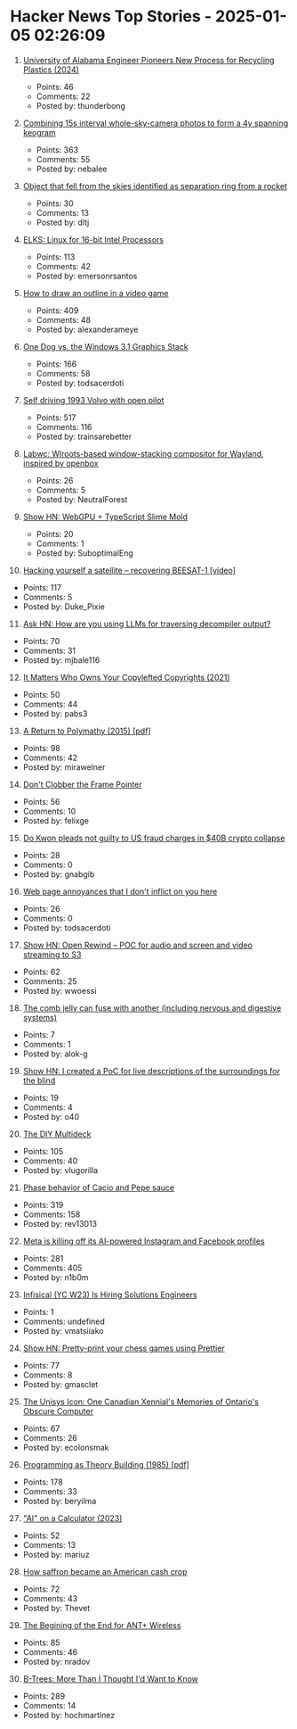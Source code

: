 # Hacker News Top Stories - 2025-01-05 02:26:09

1. [University of Alabama Engineer Pioneers New Process for Recycling Plastics (2024)](https://news.ua.edu/2024/10/ua-chemical-engineer-plastic-recycling/)
   - Points: 46
   - Comments: 22
   - Posted by: thunderbong

2. [Combining 15s interval whole-sky-camera photos to form a 4y spanning keogram](https://astrodon.social/@cgbassa/113770318993975063)
   - Points: 363
   - Comments: 55
   - Posted by: nebalee

3. [Object that fell from the skies identified as separation ring from a rocket](https://nation.africa/kenya/news/object-that-fell-from-the-skies-identified-as-separation-ring-from-a-rocket-4875322)
   - Points: 30
   - Comments: 13
   - Posted by: dltj

4. [ELKS: Linux for 16-bit Intel Processors](https://github.com/ghaerr/elks)
   - Points: 113
   - Comments: 42
   - Posted by: emersonrsantos

5. [How to draw an outline in a video game](https://ameye.dev/notes/rendering-outlines/)
   - Points: 409
   - Comments: 48
   - Posted by: alexanderameye

6. [One Dog vs. the Windows 3.1 Graphics Stack](https://wuffs.org/blog/windows-3x-graphics)
   - Points: 166
   - Comments: 58
   - Posted by: todsacerdoti

7. [Self driving 1993 Volvo with open pilot](https://practicapp.com/carbagepilot-part1/)
   - Points: 517
   - Comments: 116
   - Posted by: trainsarebetter

8. [Labwc: Wlroots-based window-stacking compositor for Wayland, inspired by openbox](https://labwc.github.io/)
   - Points: 26
   - Comments: 5
   - Posted by: NeutralForest

9. [Show HN: WebGPU + TypeScript Slime Mold](https://github.com/SuboptimalEng/slime-sim-webgpu)
   - Points: 20
   - Comments: 1
   - Posted by: SuboptimalEng

10. [Hacking yourself a satellite – recovering BEESAT-1 [video]](https://media.ccc.de/v/38c3-hacking-yourself-a-satellite-recovering-beesat-1)
   - Points: 117
   - Comments: 5
   - Posted by: Duke_Pixie

11. [Ask HN: How are you using LLMs for traversing decompiler output?](undefined)
   - Points: 70
   - Comments: 31
   - Posted by: mjbale116

12. [It Matters Who Owns Your Copylefted Copyrights (2021)](https://sfconservancy.org/blog/2021/jun/30/who-should-own-foss-copyrights/)
   - Points: 50
   - Comments: 44
   - Posted by: pabs3

13. [A Return to Polymathy (2015) [pdf]](https://paulrcohen.github.io/papers/Polymathy.pdf)
   - Points: 98
   - Comments: 42
   - Posted by: mirawelner

14. [Don't Clobber the Frame Pointer](https://nsrip.com/posts/clobberfp.html)
   - Points: 56
   - Comments: 10
   - Posted by: felixge

15. [Do Kwon pleads not guilty to US fraud charges in $40B crypto collapse](https://www.reuters.com/legal/former-crypto-executive-do-kwon-due-us-court-criminal-fraud-charges-2025-01-02/)
   - Points: 28
   - Comments: 0
   - Posted by: gnabgib

16. [Web page annoyances that I don't inflict on you here](http://rachelbythebay.com/w/2025/01/04/cruft/)
   - Points: 26
   - Comments: 0
   - Posted by: todsacerdoti

17. [Show HN: Open Rewind – POC for audio and screen and video streaming to S3](https://github.com/janwilmake/efficient-recorder)
   - Points: 62
   - Comments: 25
   - Posted by: wwoessi

18. [The comb jelly can fuse with another (including nervous and digestive systems)](https://www.cnn.com/2024/12/30/science/comb-jellies-fuse-single-organism/index.html)
   - Points: 7
   - Comments: 1
   - Posted by: alok-g

19. [Show HN: I created a PoC for live descriptions of the surroundings for the blind](https://github.com/o40/seesay)
   - Points: 19
   - Comments: 4
   - Posted by: o40

20. [The DIY Multideck](https://diymultideck.mauri.app/manual/)
   - Points: 105
   - Comments: 40
   - Posted by: vlugorilla

21. [Phase behavior of Cacio and Pepe sauce](https://arxiv.org/abs/2501.00536)
   - Points: 319
   - Comments: 158
   - Posted by: rev13013

22. [Meta is killing off its AI-powered Instagram and Facebook profiles](https://www.theguardian.com/technology/2025/jan/03/meta-ai-powered-instagram-facebook-profiles)
   - Points: 281
   - Comments: 405
   - Posted by: n1b0m

23. [Infisical (YC W23) Is Hiring Solutions Engineers](https://www.ycombinator.com/companies/infisical/jobs/yaEvock-solutions-engineer)
   - Points: 1
   - Comments: undefined
   - Posted by: vmatsiiako

24. [Show HN: Pretty-print your chess games using Prettier](https://github.com/gmasclet/prettier-plugin-pgn)
   - Points: 77
   - Comments: 8
   - Posted by: gmasclet

25. [The Unisys Icon: One Canadian Xennial's Memories of Ontario's Obscure Computer](https://postgamecontent.com/post/771726085147803648/the-unisys-icon-one-canadian-xennials-memories)
   - Points: 67
   - Comments: 26
   - Posted by: ecolonsmak

26. [Programming as Theory Building (1985) [pdf]](https://pages.cs.wisc.edu/~remzi/Naur.pdf)
   - Points: 178
   - Comments: 33
   - Posted by: beryilma

27. ["AI" on a Calculator (2023)](https://z80.me/blog/calculator-ai-part-1/)
   - Points: 52
   - Comments: 13
   - Posted by: mariuz

28. [How saffron became an American cash crop](https://www.nytimes.com/2025/01/02/dining/saffron-farming-crop.html)
   - Points: 72
   - Comments: 43
   - Posted by: Thevet

29. [The Begining of the End for ANT+ Wireless](https://www.dcrainmaker.com/2025/01/the-begining-of-the-end-for-ant-wireless.html)
   - Points: 85
   - Comments: 46
   - Posted by: nradov

30. [B-Trees: More Than I Thought I'd Want to Know](https://benjamincongdon.me/blog/2021/08/17/B-Trees-More-Than-I-Thought-Id-Want-to-Know/)
   - Points: 289
   - Comments: 14
   - Posted by: hochmartinez


